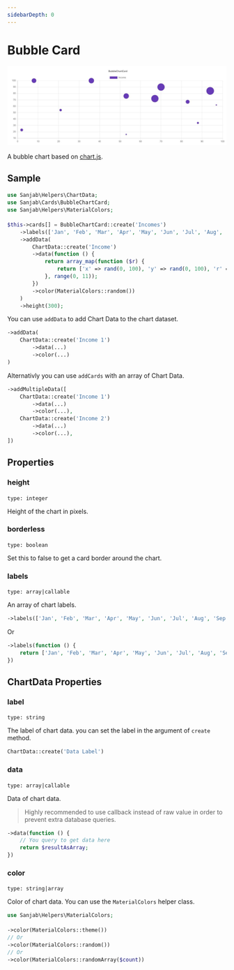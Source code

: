 ```yaml
---
sidebarDepth: 0
---
```

# Bubble Card
![Bubble Card](../images/screenshots/cards/bubble-chart.jpg)


A bubble chart based on [chart.js](https://www.chartjs.org/docs/latest/charts/bubble.html).

## Sample
```php
use Sanjab\Helpers\ChartData;
use Sanjab\Cards\BubbleChartCard;
use Sanjab\Helpers\MaterialColors;

$this->cards[] = BubbleChartCard::create('Incomes')
    ->labels(['Jan', 'Feb', 'Mar', 'Apr', 'May', 'Jun', 'Jul', 'Aug', 'Sep', 'Oct', 'Nov', 'Dec'])
    ->addData(
        ChartData::create('Income')
        ->data(function () {
            return array_map(function ($r) {
                return ['x' => rand(0, 100), 'y' => rand(0, 100), 'r' => rand(2, 25)];
            }, range(0, 11));
        })
        ->color(MaterialColors::random())
    )
    ->height(300);

```

You can use `addData` to add Chart Data to the chart dataset.
```php
->addData(
    ChartData::create('Income 1')
        ->data(...)
        ->color(...)
)
```

Alternativly you can use `addCards` with an array of Chart Data.
```php
->addMultipleData([
    ChartData::create('Income 1')
        ->data(...)
        ->color(...),
    ChartData::create('Income 2')
        ->data(...)
        ->color(...),
])
```

## Properties

### height
`type: integer`

Height of the chart in pixels.

### borderless
`type: boolean`

Set this to false to get a card border around the chart.

### labels
`type: array|callable`

An array of chart labels.

```php
->labels(['Jan', 'Feb', 'Mar', 'Apr', 'May', 'Jun', 'Jul', 'Aug', 'Sep', 'Oct', 'Nov', 'Dec'])
```
Or
```php
->labels(function () {
    return ['Jan', 'Feb', 'Mar', 'Apr', 'May', 'Jun', 'Jul', 'Aug', 'Sep', 'Oct', 'Nov', 'Dec'];
})
```

## ChartData Properties

### label
`type: string`

The label of chart data.
you can set the label in the argument of `create` method.

```php
ChartData::create('Data Label')
```

### data
`type: array|callable`

Data of chart data.

> Highly recommended to use callback instead of raw value in order to prevent extra database queries.

```php
->data(function () {
    // You query to get data here
    return $resultAsArray;
})
```
### color
`type: string|array`

Color of chart data.
You can use the `MaterialColors` helper class.
```php
use Sanjab\Helpers\MaterialColors;

->color(MaterialColors::theme())
// Or
->color(MaterialColors::random())
// Or
->color(MaterialColors::randomArray($count))
```
